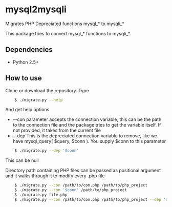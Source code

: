 # mysql2mysqli
Migrates PHP Depreciated functions mysql_* to mysqli_*

This package tries to convert mysql_* functions to mysqli_*. 

## Dependencies
- Python 2.5+

## How to use
Clone or download the repository. Type 
```sh
    $ ./migrate.py --help
```
And get help options
- --con parameter accepts the connection variable, this can be the path to the connection file and the package tries to get the variable itself. If not provided, it takes from the current file
- --dep This is the depreciated connection variable to remove, like we have mysql_query( $query, $conn ). You supply $conn to this parameter
```sh
    $ ./migrate.py --dep '$conn'
```
This can be null

Directory path containing PHP files can be passed as positional argument and it walks through it to modify every .php file
```sh
    $ ./migrate.py --con /path/to/con.php /path/to/php_project
    $ ./migrate.py --con '$conn' /path/to/php_project
    $ ./migrate.py file.php
    $ ./migrate.py --con /path/to/con.php /path/to/php_project --dep '$conn,$conn2'
```
    
